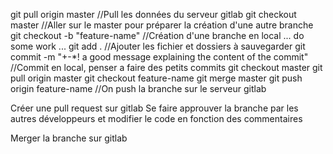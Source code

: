 git pull origin master  //Pull les données du serveur gitlab
git checkout master //Aller sur le master pour préparer la création d'une autre branche
git checkout -b "feature-name"  //Création d'une branche en local
... do some work ...
git add .   //Ajouter les fichier et dossiers à sauvegarder
git commit -m "+-*! a good message explaining the content of the commit"    //Commit en local, penser a faire des petits commits
git checkout master
git pull origin master
git checkout feature-name
git merge master
git push origin feature-name    //On push la branche sur le serveur gitlab

Créer une pull request sur gitlab
Se faire approuver la branche par les autres développeurs et modifier le code en fonction des commentaires

Merger la branche sur gitlab